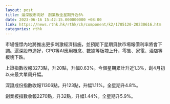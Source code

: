 ```yaml
---
layout: post
title: 滬深股市向好　創業板全星期升近6%
date: 2023-06-16 15:42:15.000000000 +08:00
link: https://news.rthk.hk/rthk/ch/component/k2/1705120-20230616.htm
categories: rthk
---
```


市場憧憬內地將推出更多刺激經濟措施，並預期下星期貸款市場報價利率將會下調。滬深股市造好，CPO等AI應用概念、數據等板塊上升，零售、家電、酒店等板塊下跌。

上證指數收報3273點，升20點，升幅0.63%。今個星期累計升近1.3%，創4月初以來最大單周升幅。

深證成份指數收報11306點，升123點，升幅1.11%。全星期升4.8%。 

創業板指數收報2270點，升32點，升幅1.44%。全星期升5.9%。

